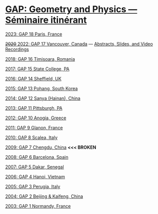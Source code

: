 # [GAP: Geometry and Physics — Séminaire itinérant](http://www.geometryandphysics.org/)

[2023: GAP 18 Paris, France](gap2023.html)

<!-- (https://sites.google.com/view/gapxviiiparis/) --->

[~~2020~~ 2022: GAP 17 Vancouver, Canada](https://sites.google.com/view/gap-xvii-vancouver/) — [Abstracts, Slides, and Video Recordings](gap2022/abstracts.html)

[2018: GAP 16 Timisoara, Romania](https://sites.google.com/view/gapseminaireitinerant/gap-xvi/gap-xvi-timi%C8%99oara)

[2017: GAP 15 State College, PA](https://sites.google.com/view/gapseminaireitinerant/gap-xv/gap-xv-state-college)

[2016: GAP 14 Sheffield, UK](https://sites.google.com/view/gapseminaireitinerant/gap-xiv/gap-xiv-sheffield)

[2015: GAP 13 Pohang, South Korea](https://cgp.ibs.re.kr/conferences/gapxiii/)

[2014: GAP 12 Sanya (Hainan), China](https://sites.google.com/view/gapseminaireitinerant/gap-xii/gap-xii-sanya)

[2013: GAP 11 Pittsburgh, PA](https://sites.google.com/view/gapseminaireitinerant/gapxi/gap-xi-pittsburgh)

[2012: GAP 10 Anogia, Greece](http://scholar.uoa.gr/iandroul/geometry-and-physics-2012-anogia-crete)

[2011: GAP 9 Glanon, France](https://www.math.univ-paris13.fr/~ginot/GLANON/index.php.htm)

[2010: GAP 8 Scalea, Italy](https://www.lpthe.jussieu.fr/~dito/gap8)

[2009: GAP 7 Chengdu, China](gap7.html) **<<< BROKEN**

[2008: GAP 6 Barcelona, Spain](GAPVI/index.html)

[2007: GAP 5 Dakar, Senegal](https://personal.psu.edu/auw4/GAP5.html)

[2006: GAP 4 Hanoi, Vietnam](http://gap.zetamu.net/)

[2005: GAP 3 Perugia, Italy](https://www.dipmat.unipg.it/~ciccoli/GAPIII/)

[2004: GAP 2 Beijing & Kaifeng, China](http://smichea.free.fr/GAP2/)

[2003: GAP 1 Normandy, France](https://www.dipmat.unipg.it/~ciccoli/GAPIII/GAP1.html)

